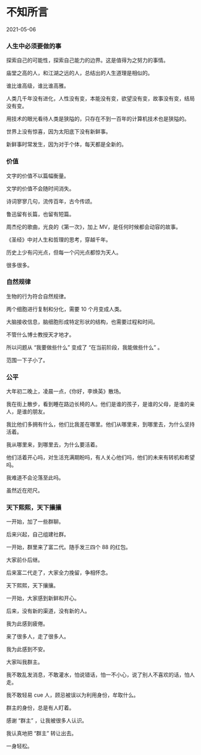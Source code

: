 # 不知所言

2021-05-06


### 人生中必须要做的事

探索自己的可能性，探索自己能力的边界。这是值得为之努力的事情。

庙堂之高的人，和江湖之远的人，总结出的人生道理是相似的。

谁比谁高级，谁比谁高雅。

人类几千年没有进化，人性没有变，本能没有变，欲望没有变，故事没有变，结局没有变。

用技术的眼光看待人类是狭隘的，只存在不到一百年的计算机技术也是狭隘的。

世界上没有惊喜，因为太阳底下没有新鲜事。

新鲜事时常发生，因为对于个体，每天都是全新的。

### 价值

文字的价值不以篇幅衡量。

文学的价值不会随时间消失。

诗词寥寥几句，流传百年，古今传颂。

鲁迅留有长篇，也留有短篇。

周杰伦的歌曲，光良的《第一次》，加上 MV，是任何时候都会动容的故事。

《圣经》中对人生和哲理的思考，穿越千年。

历史上少有闪光点，但每一个闪光点都惊为天人。

很多很多。

### 自然规律

生物的行为符合自然规律。

两个细胞进行复制和分化，需要 10 个月变成人类。

大脑接收信息，脑细胞形成特定形状的结构，也需要过程和时间。

不管什么博士教授天才地才。

所以问题从 “我要做些什么” 变成了 “在当前阶段，我能做些什么” 。

范围一下子小了。

### 公平

大年初二晚上，凌晨一点，《你好，李焕英》散场。

我在街上散步，看到睡在路边长椅的人。他们是谁的孩子，是谁的父母，是谁的亲人，是谁的朋友。

我比他们多拥有什么，他们比我差在哪里。他们从哪里来，到哪里去，为什么坚持活着。

我从哪里来，到哪里去，为什么要活着。

他们活着开心吗，对生活充满期盼吗，有人关心他们吗，他们的未来有转机和希望吗。

我难道不会沦落至此吗。

虽然近在咫尺。

### 天下熙熙，天下攘攘

一开始，加了一些群聊。

后来兴起，自己组建社群。

一开始，群里来了富二代。随手发三四个 88 的红包。

大家前仆后继。

后来富二代走了，大家全力挽留，争相怀念。

天下熙熙，天下攘攘。

一开始，大家感到新鲜和开心。

后来，没有新的渠道，没有新的人。

我为此感到疲倦。

来了很多人，走了很多人。

我为此感到不安。

大家叫我群主。

我不敢乱发消息，不敢灌水，怕说错话，怕一不小心，说了别人不喜欢的话，怕人走。

我不敢轻易 cue 人，顾忌被误以为利用身份，牟取什么。

群主的身份，总是有人盯着。

感谢 “群主” ，让我被很多人认识。

我认真地把 “群主” 转让出去。

一身轻松。

